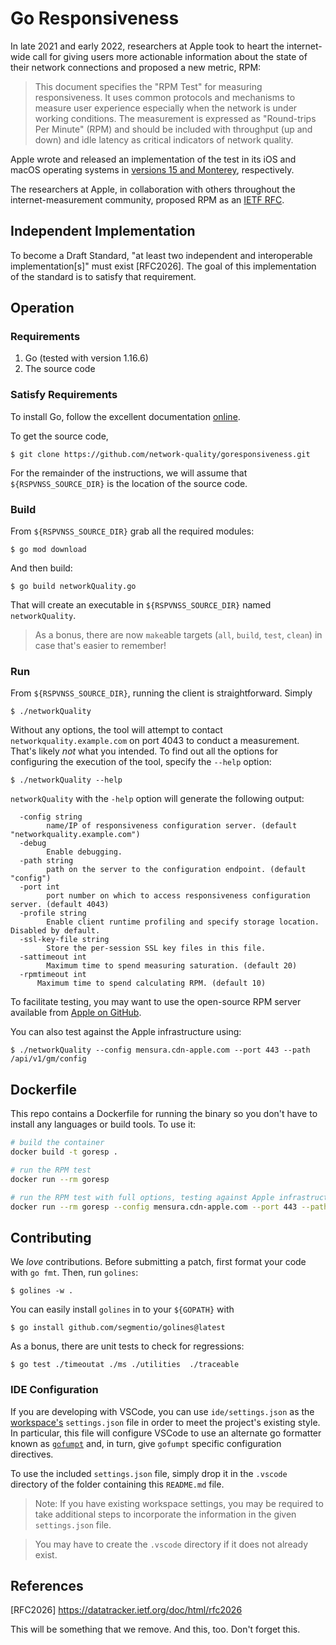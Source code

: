 # Go Responsiveness

In late 2021 and early 2022, researchers at Apple took to heart the internet-wide call for giving users more actionable information about the state of their network connections and proposed a new metric, RPM:

> This document specifies the "RPM Test" for measuring responsiveness. It uses common protocols and mechanisms to measure user experience especially when the network is under working conditions. The measurement is expressed as "Round-trips Per Minute" (RPM) and should be included with throughput (up and down) and idle latency as critical indicators of network quality.

Apple wrote and released an implementation of the test in its iOS and macOS operating systems in [versions 15 and Monterey](https://support.apple.com/en-gb/HT212313), respectively.

The researchers at Apple, in collaboration with others throughout the internet-measurement community, proposed RPM as an [IETF RFC](https://github.com/network-quality/draft-ietf-ippm-responsiveness/blob/master/draft-ietf-ippm-responsiveness.txt).

## Independent Implementation

To become a Draft Standard, "at least two independent and interoperable implementation[s]" must exist [RFC2026]. The goal of this implementation of the standard is to satisfy that requirement.

## Operation

### Requirements

1. Go (tested with version 1.16.6)
2. The source code

### Satisfy Requirements

To install Go, follow the excellent documentation [online](https://go.dev/doc/install).

To get the source code, 

```console
$ git clone https://github.com/network-quality/goresponsiveness.git
```

For the remainder of the instructions, we will assume that `${RSPVNSS_SOURCE_DIR}` is the location of the source code.

### Build

From `${RSPVNSS_SOURCE_DIR}` grab all the required modules:
```console
$ go mod download
```

And then build:
```console
$ go build networkQuality.go
```

That will create an executable in `${RSPVNSS_SOURCE_DIR}` named `networkQuality`.

> As a bonus, there are now `make`able targets (`all`, `build`, `test`, `clean`) in case that's easier to remember!

### Run

From `${RSPVNSS_SOURCE_DIR}`, running the client is straightforward. Simply 

```console
$ ./networkQuality
```

Without any options, the tool will attempt to contact `networkquality.example.com` on port 4043 to conduct a measurement. That's likely *not* what you intended. To find out all the options for configuring the execution of the tool, specify the `--help` option:

```console
$ ./networkQuality --help
```

`networkQuality` with the `-help` option will generate the following output:

```
  -config string
    	name/IP of responsiveness configuration server. (default "networkquality.example.com")
  -debug
    	Enable debugging.
  -path string
    	path on the server to the configuration endpoint. (default "config")
  -port int
    	port number on which to access responsiveness configuration server. (default 4043)
  -profile string
    	Enable client runtime profiling and specify storage location. Disabled by default.
  -ssl-key-file string
    	Store the per-session SSL key files in this file.
  -sattimeout int
    	Maximum time to spend measuring saturation. (default 20)
  -rpmtimeout int
      Maximum time to spend calculating RPM. (default 10)
```

To facilitate testing, you may want to use the open-source RPM server available from [Apple on GitHub](https://github.com/network-quality/server/tree/main/go).

You can also test against the Apple infrastructure using:

```console
$ ./networkQuality --config mensura.cdn-apple.com --port 443 --path /api/v1/gm/config
```

## Dockerfile

This repo contains a Dockerfile for running the binary so you
don't have to install any languages or build tools.
To use it:

```bash
# build the container
docker build -t goresp .   

# run the RPM test
docker run --rm goresp     

# run the RPM test with full options, testing against Apple infrastructure
docker run --rm goresp --config mensura.cdn-apple.com --port 443 --path /api/v1/gm/config --debug
```

## Contributing

We *love* contributions. Before submitting a patch, first format your code with `go fmt`. Then, run `golines`:

```console
$ golines -w .
```

You can easily install `golines` in to your `${GOPATH}` with

```console
$ go install github.com/segmentio/golines@latest
```

As a bonus, there are unit tests to check for regressions:

```console
$ go test ./timeoutat ./ms ./utilities  ./traceable
```

### IDE Configuration

If you are developing with VSCode, you can use `ide/settings.json` as the
[workspace's](https://code.visualstudio.com/docs/editor/workspaces) `settings.json` file
in order to meet the project's existing style. In particular, this file will configure
VSCode to use an alternate go formatter known as [`gofumpt`](https://github.com/mvdan/gofumpt)
and, in turn, give `gofumpt` specific configuration directives.

To use the included `settings.json` file, simply drop it in the `.vscode` directory of the folder
containing this `README.md` file.

>Note: If you have existing workspace settings, you may be required to take additional
steps to incorporate the information in the given `settings.json` file.

> You may have to create the `.vscode` directory if it does not already exist.

## References

[RFC2026] https://datatracker.ietf.org/doc/html/rfc2026

This will be something that we remove. And this, too. Don't forget this.
